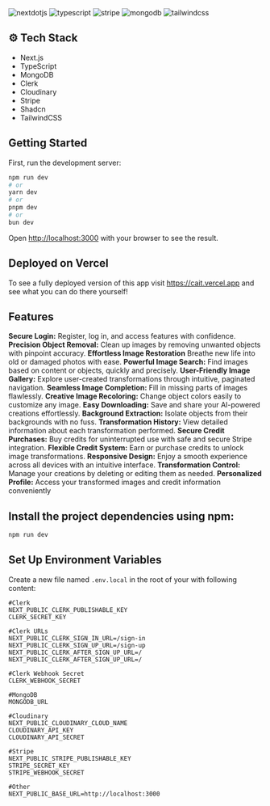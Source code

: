 <div>
    <img src="https://img.shields.io/badge/-Next_JS-black?style=for-the-badge&logoColor=white&logo=nextdotjs&color=000000" alt="nextdotjs" />
    <img src="https://img.shields.io/badge/-TypeScript-black?style=for-the-badge&logoColor=white&logo=typescript&color=3178C6" alt="typescript" />
    <img src="https://img.shields.io/badge/-Stripe-black?style=for-the-badge&logoColor=white&logo=stripe&color=008CDD" alt="stripe" />
    <img src="https://img.shields.io/badge/-MongoDB-black?style=for-the-badge&logoColor=white&logo=mongodb&color=47A248" alt="mongodb" />
    <img src="https://img.shields.io/badge/-Tailwind_CSS-black?style=for-the-badge&logoColor=white&logo=tailwindcss&color=06B6D4" alt="tailwindcss" />
</div>

## <a name="tech-stack">⚙️ Tech Stack</a>

- Next.js
- TypeScript
- MongoDB
- Clerk
- Cloudinary
- Stripe
- Shadcn
- TailwindCSS
## Getting Started

First, run the development server:

```bash
npm run dev
# or
yarn dev
# or
pnpm dev
# or
bun dev
```

Open [http://localhost:3000](http://localhost:3000) with your browser to see the result.

## Deployed on Vercel

To see a fully deployed version of this app visit https://cait.vercel.app and see what you can do there yourself!

## <a name="features">Features</a>

**Secure Login:** Register, log in, and access features with confidence.
**Precision Object Removal:** Clean up images by removing unwanted objects with pinpoint accuracy.
**Effortless Image Restoration** Breathe new life into old or damaged photos with ease.
**Powerful Image Search:** Find images based on content or objects, quickly and precisely.
**User-Friendly Image Gallery:** Explore user-created transformations through intuitive, paginated navigation.
**Seamless Image Completion:** Fill in missing parts of images flawlessly.
**Creative Image Recoloring:** Change object colors easily to customize any image.
**Easy Downloading:** Save and share your AI-powered creations effortlessly.
**Background Extraction:** Isolate objects from their backgrounds with no fuss.
**Transformation History:** View detailed information about each transformation performed.
**Secure Credit Purchases:** Buy credits for uninterrupted use with safe and secure Stripe integration.
**Flexible Credit System:** Earn or purchase credits to unlock image transformations.
**Responsive Design:** Enjoy a smooth experience across all devices with an intuitive interface.
**Transformation Control:** Manage your creations by deleting or editing them as needed.
**Personalized Profile:** Access your transformed images and credit information conveniently


## Install the project dependencies using npm:

```bash
npm run dev
```

## Set Up Environment Variables

Create a new file named `.env.local` in the root of your with following content:

```env
#Clerk 
NEXT_PUBLIC_CLERK_PUBLISHABLE_KEY
CLERK_SECRET_KEY

#Clerk URLs
NEXT_PUBLIC_CLERK_SIGN_IN_URL=/sign-in
NEXT_PUBLIC_CLERK_SIGN_UP_URL=/sign-up
NEXT_PUBLIC_CLERK_AFTER_SIGN_UP_URL=/
NEXT_PUBLIC_CLERK_AFTER_SIGN_UP_URL=/

#Clerk Webhook Secret
CLERK_WEBHOOK_SECRET

#MongoDB
MONGODB_URL

#Cloudinary
NEXT_PUBLIC_CLOUDINARY_CLOUD_NAME
CLOUDINARY_API_KEY
CLOUDINARY_API_SECRET

#Stripe
NEXT_PUBLIC_STRIPE_PUBLISHABLE_KEY
STRIPE_SECRET_KEY
STRIPE_WEBHOOK_SECRET

#Other
NEXT_PUBLIC_BASE_URL=http://localhost:3000
```
